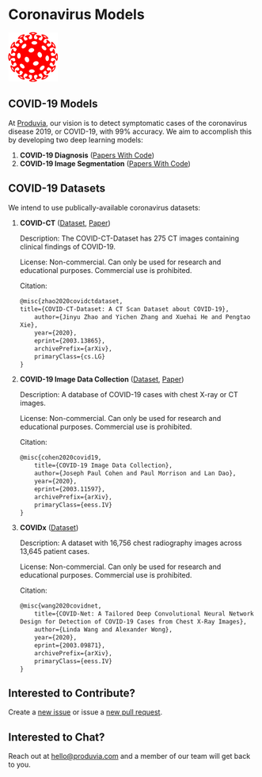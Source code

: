 # Coronavirus Models

![coronavirus-image](coronavirus-image.png)

## COVID-19 Models

At [Produvia](https://produvia.com), our vision is to detect symptomatic cases of the coronavirus disease 2019, or COVID-19, with 99% accuracy. We aim to accomplish this by developing two deep learning models:

1. **COVID-19 Diagnosis** ([Papers With Code](https://paperswithcode.com/task/covid-19-detection))
2. **COVID-19 Image Segmentation** ([Papers With Code](https://paperswithcode.com/task/covid-19-image-segmentation))

## COVID-19 Datasets

We intend to use publically-available coronavirus datasets:

1. **COVID-CT** ([Dataset](https://github.com/UCSD-AI4H/COVID-CT), [Paper](https://arxiv.org/abs/2003.13865))

   Description: The COVID-CT-Dataset has 275 CT images containing clinical findings of COVID-19.

   License: Non-commercial. Can only be used for research and educational purposes. Commercial use is prohibited.

   Citation:

	```
	@misc{zhao2020covidctdataset,
    title={COVID-CT-Dataset: A CT Scan Dataset about COVID-19},
		author={Jinyu Zhao and Yichen Zhang and Xuehai He and Pengtao Xie},
		year={2020},
		eprint={2003.13865},
		archivePrefix={arXiv},
		primaryClass={cs.LG}
	}
   ```

2. **COVID-19 Image Data Collection** ([Dataset](https://github.com/ieee8023/covid-chestxray-dataset), [Paper](https://arxiv.org/abs/2003.11597))

   Description: A database of COVID-19 cases with chest X-ray or CT images.

   License: Non-commercial. Can only be used for research and educational purposes. Commercial use is prohibited.

	Citation:

	```
	@misc{cohen2020covid19,
		title={COVID-19 Image Data Collection},
		author={Joseph Paul Cohen and Paul Morrison and Lan Dao},
		year={2020},
		eprint={2003.11597},
		archivePrefix={arXiv},
		primaryClass={eess.IV}
	}
	```

3. **COVIDx** ([Dataset](https://github.com/lindawangg/COVID-Net))

	Description: A dataset with 16,756 chest radiography images across 13,645 patient cases.

	License: Non-commercial. Can only be used for research and educational purposes. Commercial use is prohibited.
	
	Citation:
	
	```
	@misc{wang2020covidnet,
	    title={COVID-Net: A Tailored Deep Convolutional Neural Network Design for Detection of COVID-19 Cases from Chest X-Ray Images},
	    author={Linda Wang and Alexander Wong},
	    year={2020},
	    eprint={2003.09871},
	    archivePrefix={arXiv},
	    primaryClass={eess.IV}
	}
	```
	

## Interested to Contribute?

Create a [new issue](https://github.com/produvia/coronavirus-models/issues/new/choose) or issue a [new pull request](https://github.com/produvia/coronavirus-models/compare).

## Interested to Chat?

Reach out at hello@produvia.com and a member of our team will get back to you.
